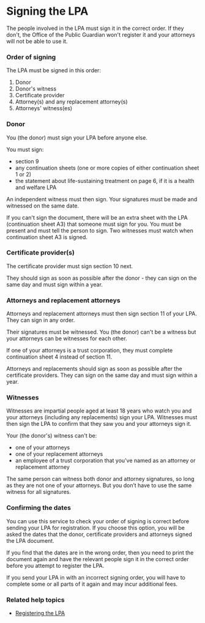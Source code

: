 # Signing the LPA

The people involved in the LPA must sign it in the correct order. If they don't, the Office of the Public Guardian won't register it and your attorneys will not be able to use it.

### Order of signing

The LPA must be signed in this order:

1. Donor
2. Donor's witness
3. Certificate provider
4. Attorney(s) and any replacement attorney(s)
5. Attorneys' witness(es)

### Donor

You (the donor) must sign your LPA before anyone else.

You must sign:

* section 9
* any continuation sheets (one or more copies of either continuation sheet 1 or 2)
* the statement about life-sustaining treatment on page 6, if it is a health and welfare LPA

An independent witness must then sign. Your signatures must be made and witnessed on the same date. 

If you can't sign the document, there will be an extra sheet with the LPA (continuation sheet A3) that someone must sign for you. You must be present and must tell the person to sign. Two witnesses must watch when continuation sheet A3 is signed.

### Certificate provider(s)

The certificate provider must sign section 10 next.

They should sign as soon as possible after the donor - they can sign on the same day and must sign within a year. 

### Attorneys and replacement attorneys

Attorneys and replacement attorneys must then sign section 11 of your LPA. They can sign in any order.

Their signatures must be witnessed. You (the donor) can't be a witness but your attorneys can be witnesses for each other.

If one of your attorneys is a trust corporation, they must complete continuation sheet 4 instead of section 11.

Attorneys and replacements should sign as soon as possible after the certificate providers. They can sign on the same day and must sign within a year.

### Witnesses

Witnesses are impartial people aged at least 18 years who watch you and your attorneys (including any replacements) sign your LPA. Witnesses must then sign the LPA to confirm that they saw you and your attorneys sign it. 

Your (the donor's) witness can't be:

* one of your attorneys
* one of your replacement attorneys
* an employee of a trust corporation that you've named as an attorney or replacement attorney

The same person can witness both donor and attorney signatures, so long as they are not one of your attorneys. But you don’t have to use the same witness for all signatures.

### Confirming the dates
You can use this service to check your order of signing is correct before sending your LPA for registration. If you choose this option, you will be asked the dates that the donor, certificate providers and attorneys signed the LPA document.

If you find that the dates are in the wrong order, then you need to print the document again and have the relevant people sign it in the correct order before you attempt to register the LPA.

If you send your LPA in with an incorrect signing order, you will have to complete some or all parts of it again and may incur additional fees.

### Related help topics
* [Registering the LPA](/help/#topic-registering-the-lpa)
